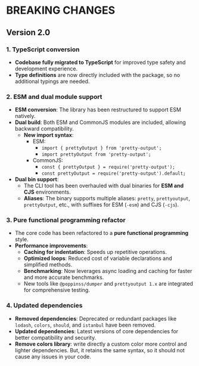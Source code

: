 # BREAKING CHANGES

## Version 2.0

### 1. TypeScript conversion
- **Codebase fully migrated to TypeScript** for improved type safety and development experience.
- **Type definitions** are now directly included with the package, so no additional typings are needed.

### 2. ESM and dual module support
- **ESM conversion**: The library has been restructured to support ESM natively.
- **Dual build**: Both ESM and CommonJS modules are included, allowing backward compatibility.
  - **New import syntax**: 
    - ESM: 
        - `import { prettyOutput } from 'pretty-output';`
        - `import prettyOutput from 'pretty-output';`
    - CommonJS: 
        - `const { prettyOutput } = require('pretty-output');`
        - `const prettyOutput = require('pretty-output').default;`
- **Dual bin support**: 
    - The CLI tool has been overhauled with dual binaries for **ESM and CJS** environments.
    - **Aliases**: The binary supports multiple aliases: `pretty`, `prettyoutput`, `prettyOutput`, etc., with suffixes for ESM (`-esm`) and CJS (`-cjs`).

### 3. Pure functional programming refactor
- The core code has been refactored to a **pure functional programming** style.
- **Performance improvements**:
  - **Caching for indentation**: Speeds up repetitive operations.
  - **Optimized loops**: Reduced cost of variable declarations and simplified methods.
  - **Benchmarking**: Now leverages async loading and caching for faster and more accurate benchmarks.
  - New tools like `@poppinss/dumper` and `prettyoutput 1.x` are integrated for comprehensive testing.

### 4. Updated dependencies
- **Removed dependencies**: Deprecated or redundant packages like `lodash`, `colors`, `should`, and `istanbul` have been removed.
- **Updated dependencies**: Latest versions of core dependencies for better compatibility and security.
- **Remove colors library**: write directly a custom color more control and lighter dependencies.  But, it retains the same syntax, so it should not cause any issues in your code.